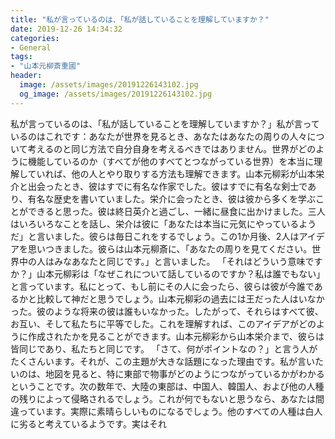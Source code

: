 ```yaml
---
title: "私が言っているのは、「私が話していることを理解していますか？"
date: 2019-12-26 14:34:32
categories:
- General
tags:
- "山本元柳斎重國"
header:
  image: /assets/images/20191226143102.jpg
  og_image: /assets/images/20191226143102.jpg
---
```


私が言っているのは、「私が話していることを理解していますか？」私が言っているのはこれです：あなたが世界を見るとき、あなたはあなたの周りの人々について考えるのと同じ方法で自分自身を考えるべきではありません。世界がどのように機能しているのか（すべてが他のすべてとつながっている世界）を本当に理解していれば、他の人とやり取りする方法も理解できます。山本元柳彩が山本栄介と出会ったとき、彼はすでに有名な作家でした。彼はすでに有名な剣士であり、有名な歴史を書いていました。栄介に会ったとき、彼は彼から多くを学ぶことができると思った。彼は終日英介と過ごし、一緒に昼食に出かけました。三人はいろいろなことを話し、栄介は彼に「あなたは本当に元気にやっているようだ」と言いました。彼らは毎日これをするでしょう。この1か月後、2人はアイデアを思いつきました。彼らは山本元柳斎に、「あなたの周りを見てください。世界中の人はみなあなたと同じです。」と言いました。 「それはどういう意味ですか？」山本元柳彩は「なぜこれについて話しているのですか？私は誰でもない」と言っています。私にとって、もし前にその人に会ったら、彼らは彼が今誰であるかと比較して神だと思うでしょう。山本元柳彩の過去には王だった人はいなかった。彼のような将来の彼は誰もいなかった。したがって、それらはすべて彼、お互い、そして私たちに平等でした。これを理解すれば、このアイデアがどのように作成されたかを見ることができます。山本元柳彩から山本栄介まで、彼らは皆同じであり、私たちと同じです。 「さて、何がポイントなの？」と言う人がたくさんいます。それが、この主題が大きな話題になった理由です。私が言いたいのは、地図を見ると、特に東部で物事がどのようにつながっているかがわかるということです。次の数年で、大陸の東部は、中国人、韓国人、および他の人種の残りによって侵略されるでしょう。これが何でもないと思うなら、あなたは間違っています。実際に素晴らしいものになるでしょう。他のすべての人種は白人に劣ると考えているようです。実はそれ
